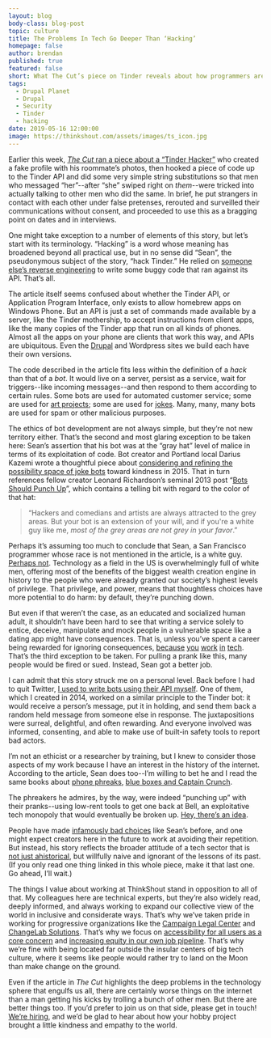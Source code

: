 ```yaml
---
layout: blog
body-class: blog-post
topic: culture
title: The Problems In Tech Go Deeper Than ‘Hacking’
homepage: false
author: brendan
published: true
featured: false
short: What The Cut’s piece on Tinder reveals about how programmers are taught to disregard ethics
tags:
  - Drupal Planet
  - Drupal
  - Security
  - Tinder
  - hacking
date: 2019-05-16 12:00:00
image: https://thinkshout.com/assets/images/ts_icon.jpg
---
```

Earlier this week, [_The Cut_ ran a piece about a “Tinder Hacker”](https://www.thecut.com/2019/05/the-tinder-hacker.html) who created a fake profile with his roommate’s photos, then hooked a piece of code up to the Tinder API and did some very simple string substitutions so that men who messaged “her”--after “she” swiped right on _them_--were tricked into actually talking to other men who did the same. In brief, he put strangers in contact with each other under false pretenses, rerouted and surveilled their communications without consent, and proceeded to use this as a bragging point on dates and in interviews.

One might take exception to a number of elements of this story, but let’s start with its terminology. “Hacking” is a word whose meaning has broadened beyond all practical use, but in no sense did “Sean”, the pseudonymous subject of the story, “hack Tinder.” He relied on [someone else’s reverse engineering](https://github.com/topics/tinder-api) to write some buggy code that ran against its API. That’s all.

The article itself seems confused about whether the Tinder API, or Application Program Interface, only exists to allow homebrew apps on Windows Phone. But an API is just a set of commands made available by a server, like the Tinder mothership, to accept instructions from client apps, like the many copies of the Tinder app that run on all kinds of phones. Almost all the apps on your phone are clients that work this way, and APIs are ubiquitous. Even the [Drupal](https://events.drupal.org/seattle2019/sessions/why-will-json-api-go-core) and Wordpress sites we build each have their own versions.

The code described in the article fits less within the definition of a _hack_ than that of a _bot_. It would live on a server, persist as a service, wait for triggers--like incoming messages--and then respond to them according to certain rules. Some bots are used for automated customer service; some are used for [art projects](https://www.sfmoma.org/read/send-me-sfmoma/); some are used for [jokes](https://twitter.com/Horse_ebooks/status/218777785659957248). Many, many, many bots are used for spam or other malicious purposes.

The ethics of bot development are not always simple, but they’re not new territory either. That’s the second and most glaring exception to be taken here: Sean’s assertion that his bot was at the “gray hat” level of malice in terms of its exploitation of code. Bot creator and Portland local Darius Kazemi wrote a thoughtful piece about [considering and refining the possibility space of joke bots](http://tinysubversions.com/notes/transphobic-joke-detection/) toward kindness in 2015. That in turn references fellow creator Leonard Richardson’s seminal 2013 post “[Bots Should Punch Up](https://www.crummy.com/2013/11/27/0)”, which contains a telling bit with regard to the color of that hat:

<blockquote>“Hackers and comedians and artists are always attracted to the grey areas. But your bot is an extension of your will, and if you're a white guy like me, <em>most of the grey areas are not grey in your favor</em>.”</blockquote>

Perhaps it’s assuming too much to conclude that Sean, a San Francisco programmer whose race is not mentioned in the article, is a white guy. [Perhaps not](https://www.theguardian.com/technology/2019/apr/16/artificial-intelligence-lack-diversity-new-york-university-study). Technology as a field in the US is overwhelmingly full of white men, offering most of the benefits of the biggest wealth creation engine in history to the people who were already granted our society’s highest levels of privilege. That privilege, and power, means that thoughtless choices have more potential to do harm: by default, they’re punching down.

But even if that weren’t the case, as an educated and socialized human adult, it shouldn’t have been hard to see that writing a service solely to entice, deceive, manipulate and mock people in a vulnerable space like a dating app might have consequences. That is, unless you’ve spent a career being rewarded for ignoring consequences, [because](https://www.theverge.com/2016/3/24/11297050/tay-microsoft-chatbot-racist) [you](https://www.nytimes.com/2018/03/19/technology/facebook-cambridge-analytica-explained.html) [work](https://www.vanityfair.com/news/2019/01/jack-dorsey-twitter-nazis-are-here-to-stay) [in](https://www.theverge.com/2019/4/25/18516004/amazon-warehouse-fulfillment-centers-productivity-firing-terminations) [tech](https://www.nytimes.com/2019/02/19/technology/youtube-conspiracy-stars.html). That’s the third exception to be taken. For pulling a prank like this, many people would be fired or sued. Instead, Sean got a better job.

I can admit that this story struck me on a personal level. Back before I had to quit Twitter, [I used to write bots using their API myself](http://stupidtwittertricks.com/). One of them, which I created in 2014, worked on a similar principle to the Tinder bot: it would receive a person’s message, put it in holding, and send them back a random held message from someone else in response. The juxtapositions were surreal, delightful, and often rewarding. And everyone involved was informed, consenting, and able to make use of built-in safety tools to report bad actors.

I’m not an ethicist or a researcher by training, but I knew to consider those aspects of my work because I have an interest in the history of the internet. According to the article, Sean does too--I’m willing to bet he and I read the same books about [phone phreaks](https://www.wired.com/2013/02/exploding-the-phone/), [blue boxes and Captain Crunch](https://512pixels.net/2018/03/woz-blue-box/).

The phreakers he admires, by the way, were indeed “punching up” with their pranks--using low-rent tools to get one back at Bell, an exploitative tech monopoly that would eventually be broken up. [Hey, there’s an idea](https://www.vox.com/recode/2019/5/3/18520703/big-tech-break-up-explained).

People have made [infamously bad choices](https://www.washingtonpost.com/news/the-switch/wp/2018/04/11/channeling-the-social-network-lawmaker-grills-zuckerberg-on-his-notorious-beginnings/?noredirect=on&utm_term=.3ccc2c7d3fb7) like Sean’s before, and one might expect creators here in the future to work at avoiding their repetition. But instead, his story reflects the broader attitude of a tech sector that is [not just ahistorical](https://medium.com/humane-tech/12-things-everyone-should-understand-about-tech-d158f5a26411), but willfully naive and ignorant of the lessons of its past. (If you only read one thing linked in this whole piece, make it that last one. Go ahead, I’ll wait.)

The things I value about working at ThinkShout stand in opposition to all of that. My colleagues here are technical experts, but they’re also widely read, deeply informed, and always working to expand our collective view of the world in inclusive and considerate ways. That’s why we’ve taken pride in working for progressive organizations like the [Campaign Legal Center](https://campaignlegal.org/) and [ChangeLab Solutions](https://www.changelabsolutions.org/). That’s why we focus on [accessibility for all users as a core concern](https://thinkshout.com/blog/2018/05/Space-for-Empathy/) and [increasing equity in our own job pipeline](https://thinkshout.com/blog/2018/08/2018-Internship-Wrap-Up/). That’s why we’re fine with being located far outside the insular centers of big tech culture, where it seems like people would rather try to land on the Moon than make change on the ground.

Even if the article in _The Cut_ highlights the deep problems in the technology sphere that engulfs us all, there are certainly worse things on the internet than a man getting his kicks by trolling a bunch of other men. But there are better things too. If you’d prefer to join us on that side, please get in touch! [We’re hiring](https://thinkshout.com/careers/), and we’d be glad to hear about how your hobby project brought a little kindness and empathy to the world.
